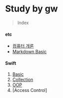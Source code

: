 # Study by gw

> Index

#### etc
- [컴퓨터 개론](https://github.com/Gunwoos/study/blob/master/Review_1_week.md)
- [Markdown Basic](https://github.com/Gunwoos/study/blob/master/MarkDown.md)

#### Swift
1. [Basic](https://github.com/Gunwoos/study/blob/master/Basic.md)
2. [Collection](https://github.com/Gunwoos/study/blob/master/Collection.md)
3. [OOP](https://github.com/Gunwoos/study/blob/master/OOP.md)
4. [Access Control]
